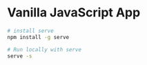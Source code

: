 # Vanilla JavaScript App

```bash
# install serve
npm install -g serve

# Run locally with serve
serve -s
```
